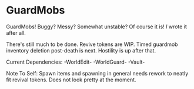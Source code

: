 # GuardMobs
GuardMobs! Buggy? Messy? Somewhat unstable? Of course it is! *I* wrote it after all.

There's still much to be done. Revive tokens are WIP. Timed guardmob inventory deletion post-death is next. Hostility is up after that.

Current Dependencies:
-WorldEdit-
-WorldGuard-
-Vault-

Note To Self: Spawn items and spawning in general needs rework to neatly fit revival tokens. Does not look pretty at the moment. 
